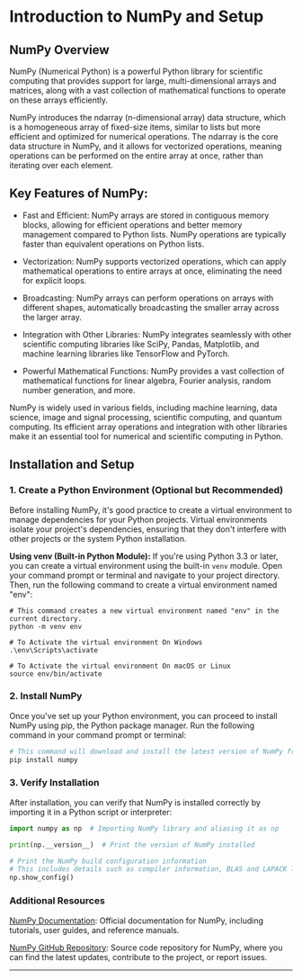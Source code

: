 # Introduction to NumPy and Setup

## NumPy Overview

NumPy (Numerical Python) is a powerful Python library for scientific computing that provides support for large, multi-dimensional arrays and matrices, along with a vast collection of mathematical functions to operate on these arrays efficiently. 

NumPy introduces the ndarray (n-dimensional array) data structure, which is a homogeneous array of fixed-size items, similar to lists but more efficient and optimized for numerical operations. The ndarray is the core data structure in NumPy, and it allows for vectorized operations, meaning operations can be performed on the entire array at once, rather than iterating over each element.

## **Key Features of NumPy:**
- Fast and Efficient: NumPy arrays are stored in contiguous memory blocks, allowing for efficient operations and better memory management compared to Python lists. NumPy operations are typically faster than equivalent operations on Python lists.

- Vectorization: NumPy supports vectorized operations, which can apply mathematical operations to entire arrays at once, eliminating the need for explicit loops.

- Broadcasting: NumPy arrays can perform operations on arrays with different shapes, automatically broadcasting the smaller array across the larger array.

- Integration with Other Libraries: NumPy integrates seamlessly with other scientific computing libraries like SciPy, Pandas, Matplotlib, and machine learning libraries like TensorFlow and PyTorch.

- Powerful Mathematical Functions: NumPy provides a vast collection of mathematical functions for linear algebra, Fourier analysis, random number generation, and more.

NumPy is widely used in various fields, including machine learning, data science, image and signal processing, scientific computing, and quantum computing. Its efficient array operations and integration with other libraries make it an essential tool for numerical and scientific computing in Python.


## Installation and Setup

### 1. Create a Python Environment (Optional but Recommended)

Before installing NumPy, it's good practice to create a virtual environment to manage dependencies for your Python projects. Virtual environments isolate your project's dependencies, ensuring that they don't interfere with other projects or the system Python installation.

**Using venv (Built-in Python Module):** If you're using Python 3.3 or later, you can create a virtual environment using the built-in `venv` module. Open your command prompt or terminal and navigate to your project directory. Then, run the following command to create a virtual environment named "env":

```
# This command creates a new virtual environment named "env" in the current directory.
python -m venv env

# To Activate the virtual environment On Windows
.\env\Scripts\activate

# To Activate the virtual environment On macOS or Linux
source env/bin/activate 
```

### 2. Install NumPy

Once you've set up your Python environment, you can proceed to install NumPy using pip, the Python package manager. Run the following command in your command prompt or terminal:

```python
# This command will download and install the latest version of NumPy from the Python Package Index (PyPI).
pip install numpy
```

### 3. Verify Installation

After installation, you can verify that NumPy is installed correctly by importing it in a Python script or interpreter:

```python
import numpy as np  # Importing NumPy library and aliasing it as np

print(np.__version__)  # Print the version of NumPy installed

# Print the NumPy build configuration information
# This includes details such as compiler information, BLAS and LAPACK libraries, and CPU architecture
np.show_config()
```

### Additional Resources

[NumPy Documentation](https://numpy.org/doc/stable/): Official documentation for NumPy, including tutorials, user guides, and reference manuals.

[NumPy GitHub Repository](https://github.com/numpy/numpy): Source code repository for NumPy, where you can find the latest updates, contribute to the project, or report issues.

---